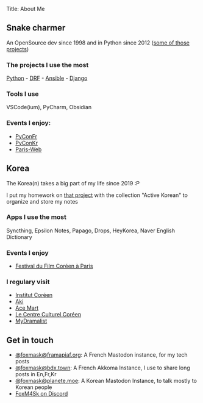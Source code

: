 Title: About Me


## Snake charmer

An OpenSource dev since 1998 and in Python since 2012 ([some of those projects](https://git.afpy.org))

### The projects I use the most

[Python](https://python.org/) - [DRF](https://www.django-rest-framework.org/) - [Ansible](https://www.ansible.com/) - [Django](https://www.djangoproject.com/)

### Tools I use 

VSCode(ium), PyCharm, Obsidian

### Events I enjoy:

* [PyConFr](https://pycon.fr/)
* [PyConKr](https://pycon.kr/)
* [Paris-Web](https://paris-web.fr/)

## Korea

The Korea(n) takes a big part of my life since 2019 :P

I put my homework on [that project](https://github.com/foxmask/kongbu) with the collection "Active Korean" to organize and store my notes

### Apps I use the most

Syncthing, Epsilon Notes, Papago, Drops, HeyKorea, Naver English Dictionary

### Events I enjoy

* [Festival du Film Coréen à Paris](https://www.ffcp-cinema.com/)

### I regulary visit 

* [Institut Coréen](https://www.institutcoreen.com/)
* [Aki](https://akiparis.fr/)
* [Ace Mart](https://acemartmall.com/fr/)
* [Le Centre Culturel Coréen](https://www.coree-culture.org/?lang=fr)
* [MyDramalist](https://mydramalist.com/)

## Get in touch

  * [@foxmask@framapiaf.org](https://framapiaf.org/@foxmask): A French Mastodon instance, for my tech posts
  * [@foxmask@bdx.town](https://bdx.town/@foxmask): A French Akkoma Instance, I use to share long posts in En,Fr,Kr
  * [@foxmask@planete.moe](https://planet.moe/deck/@foxmask): A Korean Mastodon Instance, to talk mostly to Korean people
  * [FoxM4Sk on Discord](https://discordapp.com/users/973924952455655475) 


